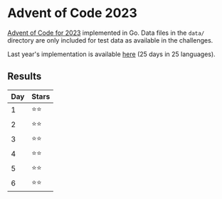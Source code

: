# Advent of Code 2023
[Advent of Code for 2023](https://adventofcode.com/2023/) implemented in Go. Data files in the `data/` directory are only included for test data as available in the challenges.

Last year's implementation is available [here](https://github.com/DavidvanErkelens/advent-of-code-22) (25 days in 25 languages).

## Results
| Day | Stars |
|-----|-------|
| 1   | ⭐⭐    |
| 2   | ⭐⭐    |
| 3   | ⭐⭐    |
| 4   | ⭐⭐    |
| 5   | ⭐⭐    |
| 6   | ⭐⭐    |